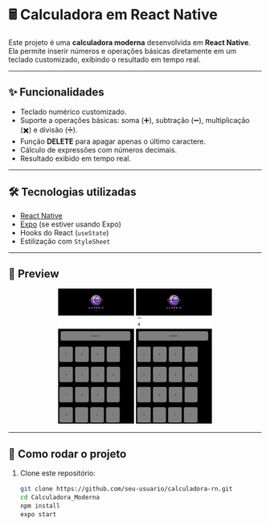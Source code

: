 # 🖩 Calculadora em React Native

Este projeto é uma **calculadora moderna** desenvolvida em **React Native**.  
Ela permite inserir números e operações básicas diretamente em um teclado customizado, exibindo o resultado em tempo real.

---

## ✨ Funcionalidades
- Teclado numérico customizado.
- Suporte a operações básicas: soma (➕), subtração (➖), multiplicação (✖️) e divisão (➗).
- Função **DELETE** para apagar apenas o último caractere.
- Cálculo de expressões com números decimais.
- Resultado exibido em tempo real.

---

## 🛠️ Tecnologias utilizadas
- [React Native](https://reactnative.dev/)
- [Expo](https://expo.dev/) (se estiver usando Expo)
- Hooks do React (`useState`)
- Estilização com `StyleSheet`

---

## 📸 Preview
<p align="center">
  <img src="https://github.com/MarcellCosta31/Calculadora_Moderna/blob/master/prints/1.png" alt="Tela 1" width="30%">
  <img src="https://github.com/MarcellCosta31/Calculadora_Moderna/blob/master/prints/2.png" alt="Tela 2" width="30%">
</p>

---

## 🚀 Como rodar o projeto

1. Clone este repositório:
   ```bash
   git clone https://github.com/seu-usuario/calculadora-rn.git
   cd Calculadora_Moderna
   npm install
   expo start



